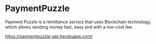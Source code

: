 # PaymentPuzzle
Payment Puzzle is a remittance service that uses Blockchain technology, which allows sending money fast, easy and with a low-cost fee.

https://paymentpuzzle-api.herokuapp.com/
